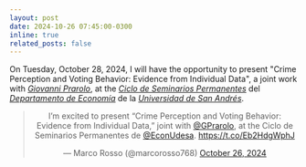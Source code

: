 ```yaml
---
layout: post
date: 2024-10-26 07:45:00-0300
inline: true
related_posts: false
---
```


On Tuesday, October 28, 2024, I will have the opportunity to present "Crime Perception and Voting Behavior: Evidence from Individual Data", a joint work with <i>[Giovanni Prarolo](https://sites.google.com/site/giovanniprarolo/)</i>, at the <i>[Ciclo de Seminarios Permanentes](https://udesa.edu.ar/departamento-de-economia/seminarios-y-actividades)</i> del <i>[Departamento de Economía](https://udesa.edu.ar/departamento-de-economia)</i> de la <i>[Universidad de San Andrés](https://udesa.edu.ar)</i>.

<div style="text-align: center;">
  <blockquote class="twitter-tweet">
    <p lang="en" dir="ltr">
      I’m excited to present “Crime Perception and Voting Behavior: Evidence from Individual Data,” joint with 
      <a href="https://twitter.com/GPrarolo?ref_src=twsrc%5Etfw">@GPrarolo</a>, at the Ciclo de Seminarios Permanentes de 
      <a href="https://twitter.com/EconUdesa?ref_src=twsrc%5Etfw">@EconUdesa</a>.
      <a href="https://t.co/Eb2HdgWphJ">https://t.co/Eb2HdgWphJ</a>
    </p>&mdash; Marco Rosso (@marcorosso768) 
    <a href="https://twitter.com/marcorosso768/status/1850131040032997789?ref_src=twsrc%5Etfw">October 26, 2024</a>
  </blockquote>
  <script async src="https://platform.twitter.com/widgets.js" charset="utf-8"></script>
</div>
